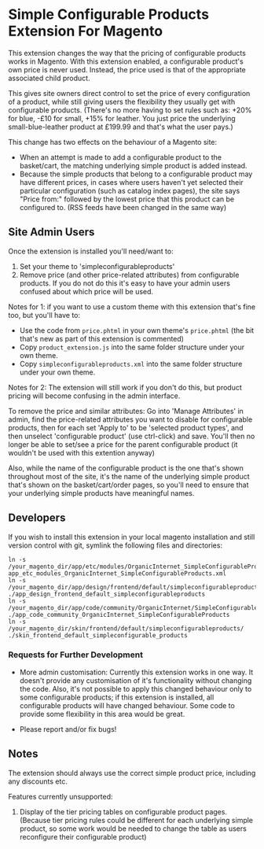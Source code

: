 Simple Configurable Products Extension For Magento
==================================================

This extension changes the way that the pricing of configurable products works in Magento.
With this extension enabled, a configurable product's own price is never used. Instead, the price used is that of the appropriate associated child product.

This gives site owners direct control to set the price of every configuration of a product, while still giving users the flexibility they usually get with configurable products.
(There's no more having to set rules such as: +20% for blue, -£10 for small, +15% for leather. You just price the underlying small-blue-leather product at £199.99 and that's what the user pays.)


This change has two effects on the behaviour of a Magento site:
* When an attempt is made to add a configurable product to the basket/cart, the matching underlying simple product is added instead.
* Because the simple products that belong to a configurable product may have different prices, in cases where users haven't yet selected their particular configuration (such as catalog index pages), the site says "Price from:" followed by the lowest price that this product can be configured to. (RSS feeds have been changed in the same way)




Site Admin Users
----------------

Once the extension is installed you'll need/want to:
1. Set your theme to 'simpleconfigurableproducts'
2. Remove price (and other price-related attributes) from configurable products. If you do not do this it's easy to have your admin users confused about which price will be used.



Notes for 1: if you want to use a custom theme with this extension that's fine too, but you'll have to:
* Use the code from `price.phtml` in your own theme's `price.phtml` (the bit that's new as part of this extension is commented)
* Copy `product_extension.js` into the same folder structure under your own theme.
* Copy `simpleconfigurableproducts.xml` into the same folder structure under your own theme.

Notes for 2: The extension will still work if you don't do this, but product pricing will become confusing in the admin interface.

To remove the price and similar attributes: Go into 'Manage Attributes' in admin, find the price-related attributes you want to disable for configurable products, then for each set 'Apply to' to be 'selected product types', and then unselect 'configurable product' (use ctrl-click) and save.  You'll then no longer be able to set/see a price for the parent configurable product (it wouldn't be used with this extention anyway)


Also, while the name of the configurable product is the one that's shown throughout most of the site, it's the name of the underlying simple product that's shown on the basket/cart/order pages, so you'll need to ensure that your underlying simple products have meaningful names.


Developers
----------

If you wish to install this extension in your local magento installation and still version control with git, symlink the following files and directories:

    ln -s /your_magento_dir/app/etc/modules/OrganicInternet_SimpleConfigurableProducts.xml app_etc_modules_OrganicInternet_SimpleConfigurableProducts.xml
    ln -s /your_magento_dir/app/design/frontend/default/simpleconfigurableproducts/ ./app_design_frontend_default_simpleconfigurableproducts
    ln -s /your_magento_dir/app/code/community/OrganicInternet/SimpleConfigurableProducts/ ./app_code_community_OrganicInternet_SimpleConfigurableProducts
    ln -s /your_magento_dir/skin/frontend/default/simpleconfigurableproducts/ ./skin_frontend_default_simpleconfigurable_products


### Requests for Further Development

* More admin customisation: Currently this extension works in one way. It doesn't provide any customisation of it's functionality without changing the code.  Also, it's not possible to apply this changed behaviour only to some configurable products; if this extension is installed, all configurable products will have changed behaviour. Some code to provide some flexibility in this area would be great.

* Please report and/or fix bugs!


Notes
-----
The extension should always use the correct simple product price, including any discounts etc.

Features currently unsupported:
1. Display of the tier pricing tables on configurable product pages.  (Because tier pricing rules could be different for each underlying simple product, so some work would be needed to change the table as users reconfigure their configurable product)

